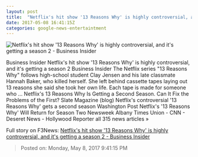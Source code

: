```yaml
---
layout: post
title:  "Netflix's hit show '13 Reasons Why' is highly controversial, and it's getting a season 2 - Business Insider"
date: 2017-05-08 16:41:15Z
categories: google-news-entertaintment
---
```


![Netflix's hit show '13 Reasons Why' is highly controversial, and it's getting a season 2 - Business Insider](http://static5.businessinsider.com/image/590f393869e69af1348b4bd2-1190-625/netflixs-hit-show-13-reasons-why-is-highly-controversial-and-its-getting-a-season-2.jpg)

Business Insider Netflix's hit show '13 Reasons Why' is highly controversial, and it's getting a season 2 Business Insider The Netflix series "13 Reasons Why" follows high-school student Clay Jensen and his late classmate Hannah Baker, who killed herself. She left behind cassette tapes laying out 13 reasons she said she took her own life. Each tape is made for someone who ... Netflix's 13 Reasons Why Is Getting a Second Season. Can It Fix the Problems of the First? Slate Magazine (blog) Netflix's controversial '13 Reasons Why' gets a second season Washington Post Netflix's '13 Reasons Why' Will Return for Season Two Newsweek Albany Times Union - CNN - Deseret News - Hollywood Reporter all 315 news articles »


Full story on F3News: [Netflix's hit show '13 Reasons Why' is highly controversial, and it's getting a season 2 - Business Insider](http://www.f3nws.com/n/ejmrpE)

> Posted on: Monday, May 8, 2017 9:41:15 PM
